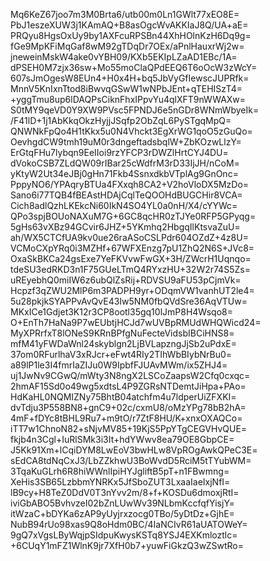 Mq6KeZ67joo7m3M0Brta6/utb00m0Ln1GWlt77xEO8E=
PbJ1eszeXUW3j1KAmAQ+B8asOgcWvAKKIaJ8Q/UA+aE=
PRQyu8HgsOxUy9by1AXFcuRPSBn44XhHOlnKzH6Dq9g=
fGe9MpKFiMqGaf8wM92gTDqDr7OEx/aPnlHauxrWj2w=
jneweinMskW4ake0vYBH09/KXb5EKIpLZaAD1EBc/1A=
dPSEH0M7zjx36sw+Mo55moClaQPdEEQ6T6oOcW3zWcY=
607sJmOgesW8EUn4+H0x4H+bq5JbVyGfIewscJUPRfk=
MnnV5KnIxnTtod8iBwvqGSwW1wNPbJEnt+qTEHISzT4=
+yggTmu8up6lDAQPsCiknFhxIPpvYu4qlXFT9nWWAXw=
S0tMY9qeVD0Y9XW9PVsc5FPNDJ6e5nGDr8WNmWbyeIk=
/F41lD+1j1AbKkqOkzHyjjJSqfp2ObZqL6PySTgqMpQ=
QNWNkFpQo4H1tKkx5u0N4Vhckt3EgXrWG1qoO5zGuQo=
OevhgdCW9tmh19uM0r3dngeftadsbqlW+ZbKOzwLlzY=
ErGtqFHu7lybqn9EeIIoi9rzYFCP3rDWZlHrtCYJ4DU=
dVokoCSB7ZLdQW09rIBar25cWdfrM3rD33IjJH/nCoM=
yKtyW2Ut34eJBj0gHn71Fkb4SsnxdkbVTplAg9GnOnc=
PppyNO6/YPAqryBTUa4FXxqh8CA2+V2hoVloDX5MzDo=
Sano6i77TQB4fBEAstHDAjCqlTeQOOHdBUGCHir8VCA=
Cich8adlQzhLKEkcNi60IkN4SO4YL0a0nH/X4/cYYWc=
QPo3spjBOUoNAXuM7G+6GC8qcHR0zTJYe0RFP5GPyqg=
5gHs63vXBz94GCvir6JHZ+5YKmhq2HbgqIlKtsvaZuU=
ah/WX5CTCfUA9kv0ue26raASoCSLPdr604OZdZ+4z8U=
VCMoCXpYRq0i3MZHf+67WFXEnzg7pU1ZhQ2N6S+JVc8=
OxaSkBKCa24gsExe7YeFKVvwFwGX+3H/ZWcrH1Uqnqo=
tdeSU3edRKD3n1F75GUeLTmQ4RYxzHU+32W2r74S5Zs=
uREyebhQ0miIW6z6ubQlZsRij+RDVSU9aFU53pCjmVk=
Hcpzf3qZWU2MlP6m3PADPH9yr+ODqmVW1vanhUT2le4=
5u28pkjkSYAPPvAvQvE43Iw5NM0fbQVdSre36AqVTUw=
MKxICe1Gdjet3K12r3CP8ootl35gq10lJmP8H4Wsqo8=
O+EnTh7HaNa9P7wEUbtjHCJd7wUVBpRMUdWHQWicd24=
MyXPRrfxT8lONeS9KRnBPfgNuFecteVidsbIBCiHNS8=
mfM41yFWDaWnl24skyblgn2LjBVLapzngJjSb2uPdxE=
37om0RFurlhaV3xRJcr+eFwt4RIy2TIhWbBIybNrBu0=
a89lP1le3I4fmrIaZIJu0W9IpbfFJUAvMWm/ix5ZHJ4=
uj1JwNv9CGwQ/mWty3N8ngX2LSCoZaapsW2Cfq0cxqc=
2hmAF15Sd0o49wg5xdtsL4P9ZGRsNTDemtJiHpa+PAo=
HdKaHL0NQMIZNy75BhtB04atchfm4u7ldperUiZFXKI=
dvTdju3P558BN8+gnC9+02c/cxmU8/oMzYPg78bB2hA=
4mF+fDYc8tBHL9Ru7+m9tO/r7ZtF8HU/K+xnxOXAQCo=
iTT7w1ChnoN82+sNjvMV85+19KjS5PpYTgCEGVHvQUE=
fkjb4n3Cgl+IuRlSMk3i3It+hdYWwv8ea79OE8GbpCE=
J5Kk91Xm+lCqiDYM8LwEoV3bwHLw8VpROgAwkQPeC3E=
sEdCA8tdNqCxJ3/LbZZkhwU3BoWvdD5RciM5tTYubWM=
3TqaKuGLrh6R8hiWWnlIpiHYJgliftB5pT+n1FBwmng=
XeHis3SB65LzbbmYNRKx5JfSboZUT3LxaaIaeIxjNfI=
lB9cy+H8TeZ0DdV0T3nYvv2m/8+f+KOSDu6dmoxjRtI=
iviGbABO5BvhvzeI02bZnLUwWv39NLbmKccfqfYisjY=
itWzaC+bDYKa6zAP9yUyjrxzocg0TBo/5yDtDz+GjhE=
NubB94rUo98xas9Q8oHdm0BC/4IaNCIvR61aUATOWeY=
9gQ7xVgsLByWqjpSIdpuKwysKSTq8YSJ4EXKmloztlc=
+6CUqY1mFZ1WlnK9jr7XfH0b7+yuwFiGkzQ3wZSwtRo=
